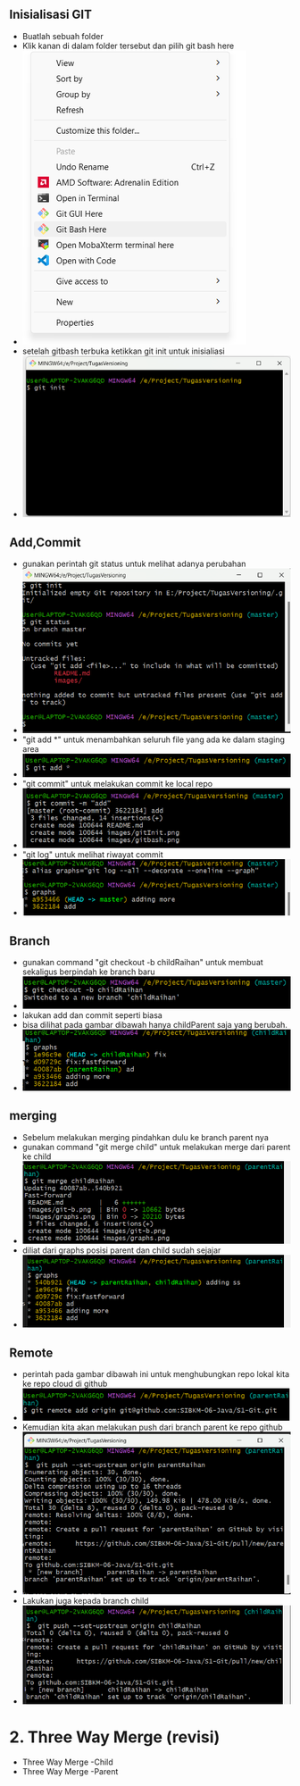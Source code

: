 ## Inisialisasi GIT
- Buatlah sebuah folder
- Klik kanan di dalam folder tersebut dan pilih git bash here
- ![gitbash](images/gitbash.png)
- setelah gitbash terbuka ketikkan git init untuk inisialiasi
- ![gitinit](images/gitInit.png)

## Add,Commit
- gunakan perintah git status untuk melihat adanya perubahan
- ![gitstatus](images/gitstatus.png)
- "git add *" untuk menambahkan seluruh file yang ada ke dalam staging area
- ![gitadd](images/gitadd.png)
- "git commit" untuk melakukan commit ke local repo
- ![gitcommit](images/gitcommit.png)
- "git log" untuk melihat riwayat commit
- ![gitlog](images/gitlog.png)

## Branch
- gunakan command "git checkout -b childRaihan" untuk membuat sekaligus berpindah ke branch baru
- ![gitb](images/git-b.png)
- lakukan add dan commit seperti biasa
- bisa dilihat pada gambar dibawah hanya childParent saja yang berubah.
- ![graphs](images/graphs.png)

## merging
- Sebelum melakukan merging pindahkan dulu ke branch parent nya
- gunakan command "git merge child" untuk melakukan merge dari parent ke child
- ![merge](images/merge.png)
- diliat dari graphs posisi parent dan child sudah sejajar
- ![graphs2](images/graphs2.png)

## Remote
- perintah pada gambar dibawah ini untuk menghubungkan repo lokal kita ke repo cloud di github
- ![remote](images/gitremote.png)
- Kemudian kita akan melakukan push dari branch parent ke repo github
- ![pushparent](images/pushparent.png)
- Lakukan juga kepada branch child
- ![pushchild](images/pushchild.png)

# 2. Three Way Merge (revisi)
- Three Way Merge -Child
- Three Way Merge -Parent
